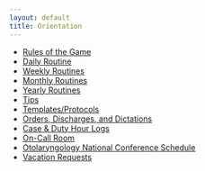 ```yaml
---
layout: default
title: Orientation
---
```

<ul>
      <li><a href="../rules-of-the-game.html">Rules of the Game</a></li>
      <li><a href="../daily-routine.html">Daily Routine</a></li>
      <li><a href="../weekly-routines.html">Weekly Routines</a></li>
      <li><a href="../monthly-routines.html">Monthly Routines</a></li>
      <li><a href="../yearly-routines.html">Yearly Routines</a></li>
      <li><a href="../tips.html">Tips</a></li>
      <li><a href="../templates-protocols.html">Templates/Protocols</a></li>
      <li><a href="../orders-discharges-and-dictations.html">Orders, Discharges, and Dictations</a></li>
      <li><a href="case-duty-hour-logs.html">Case &amp; Duty Hour Logs</a></li>
      <li><a href="on-call-room.html">On-Call Room</a></li>
      <li><a href="../otolaryngology-national-conference-schedule.html">Otolaryngology National Conference Schedule</a></li>
      <li><a href="vacation-requests.html">Vacation Requests</a></li>
    </ul>
